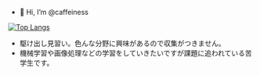 - 👋 Hi, I’m @caffeiness

[![Top Langs](https://github-readme-stats.vercel.app/api/top-langs/?username=caffeiness)](https://github.com/anuraghazra/github-readme-stats)

- 駆け出し見習い。色んな分野に興味があるので収集がつきません。
- 機械学習や画像処理などの学習をしていきたいですが課題に追われている苦学生です。
